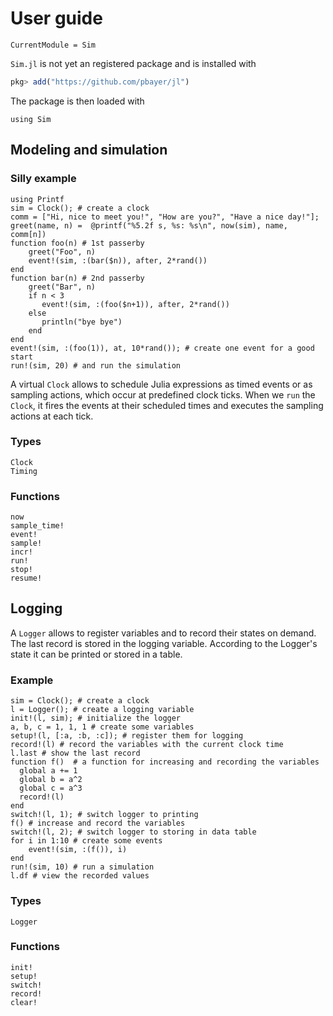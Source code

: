 # User guide

```@meta
CurrentModule = Sim
```

`Sim.jl` is not yet an registered package and is installed with

```julia
pkg> add("https://github.com/pbayer/jl")
```

The package is then loaded with

```@repl usage
using Sim
```

## Modeling and simulation

### Silly example

```@repl usage
using Printf
sim = Clock(); # create a clock
comm = ["Hi, nice to meet you!", "How are you?", "Have a nice day!"];
greet(name, n) =  @printf("%5.2f s, %s: %s\n", now(sim), name, comm[n])
function foo(n) # 1st passerby
    greet("Foo", n)
    event!(sim, :(bar($n)), after, 2*rand())
end
function bar(n) # 2nd passerby
    greet("Bar", n)
    if n < 3
       event!(sim, :(foo($n+1)), after, 2*rand())
    else
       println("bye bye")
    end
end
event!(sim, :(foo(1)), at, 10*rand()); # create one event for a good start
run!(sim, 20) # and run the simulation
```

A virtual `Clock` allows to schedule Julia expressions as timed events or as sampling actions, which occur at predefined clock ticks. When we `run` the `Clock`, it fires the events at their scheduled times and executes the sampling actions at each tick.

### Types

```@docs
Clock
Timing
```

### Functions

```@docs
now
sample_time!
event!
sample!
incr!
run!
stop!
resume!
```

## Logging

A `Logger` allows to register variables and to record their states on demand.
The last record is stored in the logging variable. According to the Logger's state it can be printed or stored in a table.

### Example

```@repl usage
sim = Clock(); # create a clock
l = Logger(); # create a logging variable
init!(l, sim); # initialize the logger
a, b, c = 1, 1, 1 # create some variables
setup!(l, [:a, :b, :c]); # register them for logging
record!(l) # record the variables with the current clock time
l.last # show the last record
function f()  # a function for increasing and recording the variables
  global a += 1
  global b = a^2
  global c = a^3
  record!(l)
end
switch!(l, 1); # switch logger to printing
f() # increase and record the variables
switch!(l, 2); # switch logger to storing in data table
for i in 1:10 # create some events
    event!(sim, :(f()), i)
end
run!(sim, 10) # run a simulation
l.df # view the recorded values
```

### Types

```@docs
Logger
```

### Functions

```@docs
init!
setup!
switch!
record!
clear!
```
